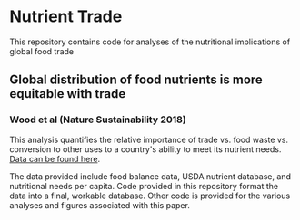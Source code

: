 # Nutrient Trade
This repository contains code for analyses of the nutritional implications of global food trade

## Global distribution of food nutrients is more equitable with trade
### Wood et al (Nature Sustainability 2018)
This analysis quantifies the relative importance of trade vs. food waste vs. conversion to other uses to a country's ability to meet its nutrient needs. [Data can be found here](https://knb.ecoinformatics.org/#view/doi:10.5063/F1542KR1).

The data provided include food balance data, USDA nutrient database, and nutritional needs per capita. Code provided in this repository format the data into a final, workable database. Other code is provided for the various analyses and figures associated with this paper.
